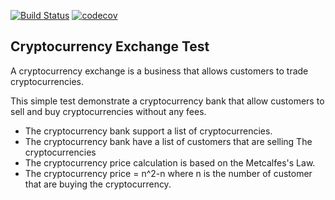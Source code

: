 [![Build Status](https://img.shields.io/travis/embenzekri/cryptocurrency-exchange.svg?style=flat)](https://travis-ci.org/HyounesH/cryptocurrency-exchange)
[![codecov](https://img.shields.io/codecov/c/github/embenzekri/cryptocurrency-exchange.svg?style=flat)](https://codecov.io/gh/HyounesH/cryptocurrency-exchange/branch/master)

Cryptocurrency Exchange Test
-----

A cryptocurrency exchange is a business that allows customers to trade cryptocurrencies.

This simple test demonstrate a cryptocurrency bank that allow customers to sell and buy cryptocurrencies without any fees.

- The cryptocurrency bank support a list of cryptocurrencies.
- The cryptocurrency bank have a list of customers that are selling The cryptocurrencies
- The cryptocurrency price calculation is based on the Metcalfes's Law.
- The cryptocurrency price = n^2-n where n is the number of customer that are buying the cryptocurrency.

